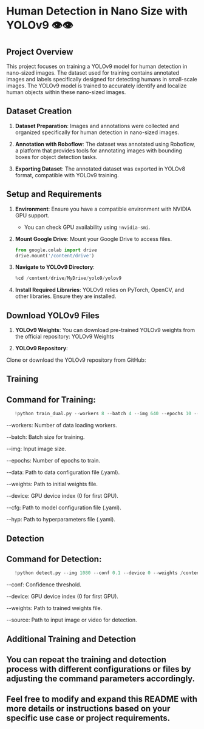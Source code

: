 # Human Detection in Nano Size with YOLOv9 👁️👁️

## Project Overview

This project focuses on training a YOLOv9 model for human detection in nano-sized images. The dataset used for training contains annotated images and labels specifically designed for detecting humans in small-scale images. The YOLOv9 model is trained to accurately identify and localize human objects within these nano-sized images.

## Dataset Creation

1. **Dataset Preparation**: Images and annotations were collected and organized specifically for human detection in nano-sized images.

2. **Annotation with Roboflow**: The dataset was annotated using Roboflow, a platform that provides tools for annotating images with bounding boxes for object detection tasks.

3. **Exporting Dataset**: The annotated dataset was exported in YOLOv8 format, compatible with YOLOv9 training.

## Setup and Requirements

1. **Environment**: Ensure you have a compatible environment with NVIDIA GPU support.
   - You can check GPU availability using `!nvidia-smi`.

2. **Mount Google Drive**: Mount your Google Drive to access files.
   ```python
   from google.colab import drive
   drive.mount('/content/drive')
   ```
3. **Navigate to YOLOv9 Directory**:
    ```python
    %cd /content/drive/MyDrive/yolo9/yolov9
   ```
4. **Install Required Libraries**: YOLOv9 relies on PyTorch, OpenCV, and other libraries. Ensure they are installed.

## Download YOLOv9 Files
 1. **YOLOv9 Weights**:
 You can download pre-trained YOLOv9 weights from the official repository: YOLOv9 Weights

 2. **YOLOv9 Repository**:

Clone or download the YOLOv9 repository from GitHub:

## Training

## Command for Training:

```python
   !python train_dual.py --workers 8 --batch 4 --img 640 --epochs 10 --data /content/drive/MyDrive/yolo9/yolov9/data.yaml --weights /content/drive/MyDrive/yolo9/yolov9-e-converted.pt --device 0 --cfg /content/drive/MyDrive/yolo9/yolov9/models/detect/yolov9_custom.yaml --hyp /content/drive/MyDrive/yolo9/yolov9/data/hyps/hyp.scratch-high.yaml

   ```
--workers: Number of data loading workers.

--batch: Batch size for training.

--img: Input image size.

--epochs: Number of epochs to train.

--data: Path to data configuration file (.yaml).

--weights: Path to initial weights file.

--device: GPU device index (0 for first GPU).

--cfg: Path to model configuration file (.yaml).

--hyp: Path to hyperparameters file (.yaml).

## Detection

## Command for Detection:

```python
   !python detect.py --img 1080 --conf 0.1 --device 0 --weights /content/drive/MyDrive/yolo9/yolov9/runs/train/exp4/weights/best.pt --source /content/drive/MyDrive/yolo9/vi.video

   ```

--conf: Confidence threshold.

--device: GPU device index (0 for first GPU).

--weights: Path to trained weights file.

--source: Path to input image or video for detection.

## Additional Training and Detection

## You can repeat the training and detection process with different configurations or files by adjusting the command parameters accordingly.

## Feel free to modify and expand this README with more details or instructions based on your specific use case or project requirements.
